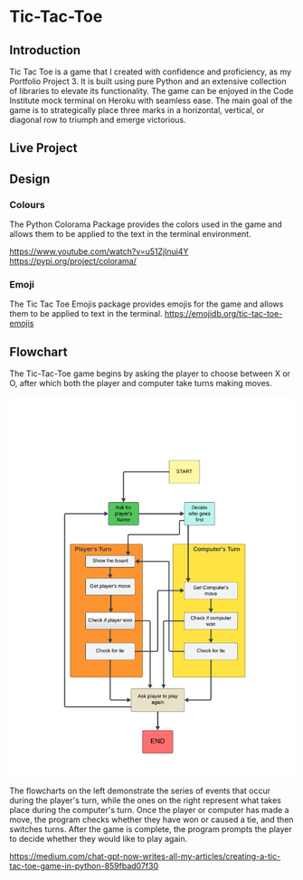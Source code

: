 # Tic-Tac-Toe

## Introduction ##

Tic Tac Toe is a game that I created with confidence and proficiency, as my Portfolio Project 3. It is built using pure Python and an extensive collection of libraries to elevate its functionality. The game can be enjoyed in the Code Institute mock terminal on Heroku with seamless ease. The main goal of the game is to strategically place three marks in a horizontal, vertical, or diagonal row to triumph and emerge victorious.

## Live Project ##

## Design ##

### Colours ###

The Python Colorama Package provides the colors used in the game and allows them to be applied to the text in the terminal environment.

https://www.youtube.com/watch?v=u51Zjlnui4Y
https://pypi.org/project/colorama/

### Emoji ###

The Tic Tac Toe Emojis package provides emojis for the game and allows them to be applied to text in the terminal.
https://emojidb.org/tic-tac-toe-emojis
## Flowchart ##

 The Tic-Tac-Toe game begins by asking the player to choose between X or O, after which both the player and computer take turns making moves. 

![alt text](documents/flowchart/chart.png)

The flowcharts on the left demonstrate the series of events that occur during the player's turn, while the ones on the right represent what takes place during the computer's turn. Once the player or computer has made a move, the program checks whether they have won or caused a tie, and then switches turns. 
After the game is complete, the program prompts the player to decide whether they would like to play again.

https://medium.com/chat-gpt-now-writes-all-my-articles/creating-a-tic-tac-toe-game-in-python-859fbad07f30
